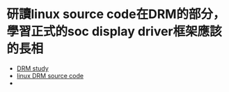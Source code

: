 # 研讀linux source code在DRM的部分，學習正式的soc display driver框架應該的長相

- [DRM study](https://blog.csdn.net/hexiaolong2009/article/details/83720940)
- [linux DRM source code](https://github.com/torvalds/linux/tree/master/drivers/gpu/drm)
- 
